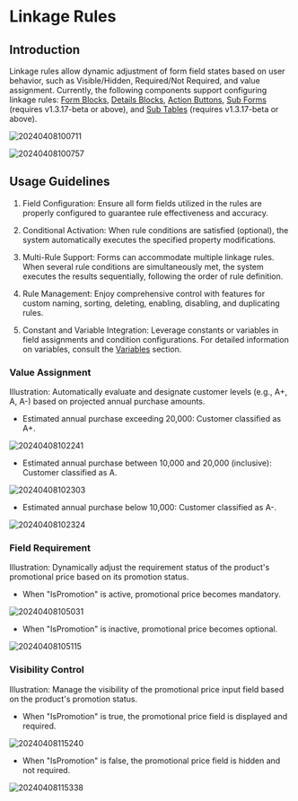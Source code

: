 # Linkage Rules

## Introduction

Linkage rules allow dynamic adjustment of form field states based on user behavior, such as Visible/Hidden, Required/Not Required, and value assignment. Currently, the following components support configuring linkage rules: [Form Blocks](https://docs.nocobase.com/handbook/ui/blocks/data-blocks/form#linkage-rules), [Details Blocks](https://docs.nocobase.com/handbook/ui/blocks/data-blocks/details#linkage-rules), [Action Buttons](https://docs.nocobase.com/handbook/ui/actions/action-settings/linkage-rule), [Sub Forms](https://docs.nocobase.com/handbook/ui/fields/specific/nester) (requires v1.3.17-beta or above), and [Sub Tables](https://docs.nocobase.com/handbook/ui/fields/specific/sub-table) (requires v1.3.17-beta or above).


![20240408100711](https://static-docs.nocobase.com/20240408100711.png)

![20240408100757](https://static-docs.nocobase.com/20240408100757.png)

## Usage Guidelines

1. Field Configuration: Ensure all form fields utilized in the rules are properly configured to guarantee rule effectiveness and accuracy.

2. Conditional Activation: When rule conditions are satisfied (optional), the system automatically executes the specified property modifications.

3. Multi-Rule Support: Forms can accommodate multiple linkage rules. When several rule conditions are simultaneously met, the system executes the results sequentially, following the order of rule definition.

4. Rule Management: Enjoy comprehensive control with features for custom naming, sorting, deleting, enabling, disabling, and duplicating rules.

5. Constant and Variable Integration: Leverage constants or variables in field assignments and condition configurations. For detailed information on variables, consult the [Variables](/handbook/ui/variables) section.

### Value Assignment

Illustration: Automatically evaluate and designate customer levels (e.g., A+, A, A-) based on projected annual purchase amounts.

- Estimated annual purchase exceeding 20,000: Customer classified as A+.

![20240408102241](https://static-docs.nocobase.com/20240408102241.png)

- Estimated annual purchase between 10,000 and 20,000 (inclusive): Customer classified as A.

![20240408102303](https://static-docs.nocobase.com/20240408102303.png)

- Estimated annual purchase below 10,000: Customer classified as A-.

![20240408102324](https://static-docs.nocobase.com/20240408102324.png)

### Field Requirement

Illustration: Dynamically adjust the requirement status of the product's promotional price based on its promotion status.

- When "IsPromotion" is active, promotional price becomes mandatory.

![20240408105031](https://static-docs.nocobase.com/20240408105031.png)

- When "IsPromotion" is inactive, promotional price becomes optional.

![20240408105115](https://static-docs.nocobase.com/20240408105115.png)

### Visibility Control

Illustration: Manage the visibility of the promotional price input field based on the product's promotion status.

- When "IsPromotion" is true, the promotional price field is displayed and required.

![20240408115240](https://static-docs.nocobase.com/20240408115240.png)

- When "IsPromotion" is false, the promotional price field is hidden and not required.

![20240408115338](https://static-docs.nocobase.com/20240408115338.png)

